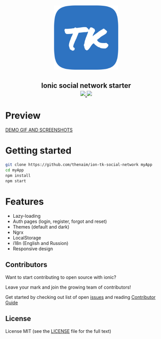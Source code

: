 <h1 align="center">
    <a href="https://github.com/thenaim/ion-tk-social-network#readme">
        <img src="./src/assets/logo/TK_DEFAULT_LOGO.png" width="200">
    </a>
</h1>

<h2 align="center">
    Ionic social network starter</br>
    <a href="https://github.com/thenaim/ion-tk-social-network/releases" target="_blank">
    <img src="https://flat.badgen.net/github/release/thenaim/ion-tk-social-network">
  </a>
    <a href="https://github.com/thenaim/ion-tk-social-network/commits/master" target="_blank">
    <img src="https://flat.badgen.net/github/last-commit/thenaim/ion-tk-social-network">
  </a>
</h2>

# Preview

[DEMO GIF AND SCREENSHOTS](https://github.com/thenaim/ion-tk-social-network/blob/master/PREVIEW.md)

# Getting started

```bash
git clone https://github.com/thenaim/ion-tk-social-network myApp
cd myApp
npm install
npm start
```

# Features

- Lazy-loading
- Auth pages (login, register, forgot and reset)
- Themes (default and dark)
- Ngrx
- LocalStorage
- i18n (English and Russion)
- Responsive design

## Contributors

Want to start contributing to open source with ionic?

Leave your mark and join the growing team of contributors!

Get started by checking out list of open [issues](https://github.com/thenaim/ion-tk-social-network/issues) and reading [Contributor Guide](https://github.com/thenaim/ion-tk-social-network/blob/master/CONTRIBUTING.md)

## License

License MIT (see the [LICENSE](https://github.com/thenaim/ion-tk-social-network/blob/master/LICENSE) file for the full text)
